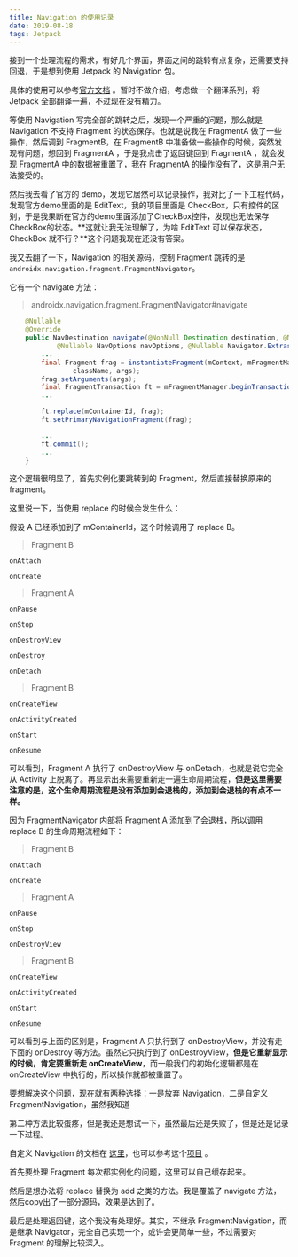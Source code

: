 ```yaml
---
title: Navigation 的使用记录
date: 2019-08-18
tags: Jetpack
---
```




接到一个处理流程的需求，有好几个界面，界面之间的跳转有点复杂，还需要支持回退，于是想到使用 Jetpack 的 Navigation 包。

具体的使用可以参考[官方文档](<https://developer.android.com/guide/navigation/>) 。暂时不做介绍，考虑做一个翻译系列，将 Jetpack 全部翻译一遍，不过现在没有精力。

等使用 Navigation 写完全部的跳转之后，发现一个严重的问题，那么就是 Navigation 不支持 Fragment 的状态保存。也就是说我在 FragmentA 做了一些操作，然后调到 FragmentB，在 FragmentB 中准备做一些操作的时候，突然发现有问题，想回到 FragmentA ，于是我点击了返回键回到 FragmentA ，就会发现 FragmentA  中的数据被重置了，我在 FragmentA  的操作没有了，这是用户无法接受的。

然后我去看了官方的 demo，发现它居然可以记录操作，我对比了一下工程代码，发现官方demo里面的是 EditText，我的项目里面是 CheckBox，只有控件的区别，于是我果断在官方的demo里面添加了CheckBox控件，发现也无法保存CheckBox的状态。**这就让我无法理解了，为啥 EditText 可以保存状态，CheckBox 就不行？**这个问题我现在还没有答案。

我又去翻了一下，Navigation 的相关源码，控制 Fragment 跳转的是`androidx.navigation.fragment.FragmentNavigator`。

它有一个 navigate 方法：

> androidx.navigation.fragment.FragmentNavigator#navigate

```java
    @Nullable
    @Override
    public NavDestination navigate(@NonNull Destination destination, @Nullable Bundle args,
            @Nullable NavOptions navOptions, @Nullable Navigator.Extras navigatorExtras) {
        ...
        final Fragment frag = instantiateFragment(mContext, mFragmentManager,
                className, args);
        frag.setArguments(args);
        final FragmentTransaction ft = mFragmentManager.beginTransaction();
		...

        ft.replace(mContainerId, frag);
        ft.setPrimaryNavigationFragment(frag);

        ...
        ft.commit();
        ...
    }
```

这个逻辑很明显了，首先实例化要跳转到的 Fragment，然后直接替换原来的 fragment。

这里说一下，当使用 replace 的时候会发生什么：

假设 A 已经添加到了 mContainerId，这个时候调用了 replace B。

> Fragment B

```
onAttach

onCreate
```

> Fragment A

```
onPause

onStop

onDestroyView

onDestroy

onDetach
```

> Fragment B

```
onCreateView

onActivityCreated

onStart

onResume
```

可以看到，Fragment A 执行了 onDestroyView 与 onDetach，也就是说它完全从 Activity 上脱离了。再显示出来需要重新走一遍生命周期流程，**但是这里需要注意的是，这个生命周期流程是没有添加到会退栈的，添加到会退栈的有点不一样。**

因为 FragmentNavigator 内部将 Fragment A 添加到了会退栈，所以调用 replace B 的生命周期流程如下：

> Fragment B

```
onAttach

onCreate
```

> Fragment A

```
onPause

onStop

onDestroyView
```

> Fragment B

```
onCreateView

onActivityCreated

onStart

onResume
```

可以看到与上面的区别是，Fragment A 只执行到了 onDestroyView，并没有走下面的 onDestroy 等方法。虽然它只执行到了 onDestroyView，**但是它重新显示的时候，肯定要重新走 onCreateView**，而一般我们的初始化逻辑都是在 onCreateView 中执行的，所以操作就都被重置了。



要想解决这个问题，现在就有两种选择：一是放弃 Navigation，二是自定义 FragmentNavigation，虽然我知道

第二种方法比较蛋疼，但是我还是想试一下，虽然最后还是失败了，但是还是记录一下过程。

自定义 Navigation 的文档在 [这里](<https://developer.android.com/guide/navigation/navigation-add-new>)，也可以参考这个[项目](<https://github.com/STAR-ZERO/navigation-keep-fragment-sample>) 。

首先要处理 Fragment 每次都实例化的问题，这里可以自己缓存起来。

然后是想办法将 replace 替换为 add 之类的方法。我是覆盖了 navigate 方法，然后copy出了一部分源码，效果是达到了。

最后是处理返回键，这个我没有处理好。其实，不继承 FragmentNavigation，而是继承 Navigator，完全自己实现一个，或许会更简单一些，不过需要对 Fragment 的理解比较深入。

